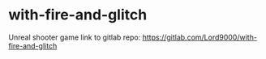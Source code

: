 # with-fire-and-glitch
Unreal shooter game
link to gitlab repo: https://gitlab.com/Lord9000/with-fire-and-glitch
